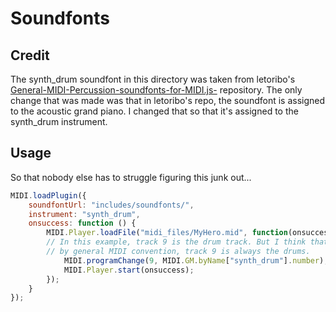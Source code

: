 # Soundfonts

## Credit

The synth_drum soundfont in this directory was taken from letoribo's
[General-MIDI-Percussion-soundfonts-for-MIDI.js-](https://github.com/letoribo/General-MIDI-Percussion-soundfonts-for-MIDI.js-)
repository. The only change that was made was that in letoribo's repo,
the soundfont is assigned to the acoustic grand piano. I changed that
so that it's assigned to the synth_drum instrument.

## Usage

So that nobody else has to struggle figuring this junk out...

```js
MIDI.loadPlugin({
    soundfontUrl: "includes/soundfonts/",
    instrument: "synth_drum",
    onsuccess: function () {
        MIDI.Player.loadFile("midi_files/MyHero.mid", function(onsuccess) {
	    // In this example, track 9 is the drum track. But I think that
	    // by general MIDI convention, track 9 is always the drums.
            MIDI.programChange(9, MIDI.GM.byName["synth_drum"].number);
            MIDI.Player.start(onsuccess);
        });
    }
});
```

